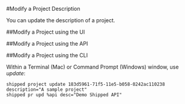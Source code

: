 #Modify a Project Description

You can update the description of a project.




##Modify a Project using the UI






##Modify a Project using the API





##Modify a Project using the CLI

Within a Terminal (Mac) or Command Prompt (Windows) window, use *update*:
	
	shipped project update 183d5961-71f5-11e5-b058-0242ac110238 description="A sample project"
	shipped pr upd %api desc="Demo Shipped API"


